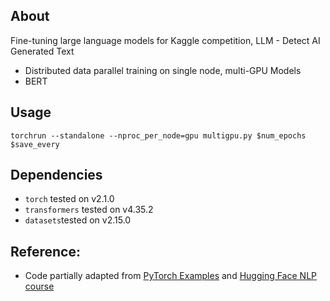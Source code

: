 ## About
Fine-tuning large language models for Kaggle competition, LLM - Detect AI Generated Text

* Distributed data parallel training on single node, multi-GPU
Models
* BERT
## Usage

```
torchrun --standalone --nproc_per_node=gpu multigpu.py $num_epochs $save_every
```
## Dependencies
* <code>torch</code> tested on v2.1.0
* <code>transformers</code> tested on v4.35.2
* <code>datasets</code>tested on v2.15.0
## Reference:
* Code partially adapted from [PyTorch Examples](https://github.com/pytorch/examples/tree/main/distributed/ddp-tutorial-series) and [Hugging Face NLP course](https://huggingface.co/learn/nlp-course/chapter1/1)
